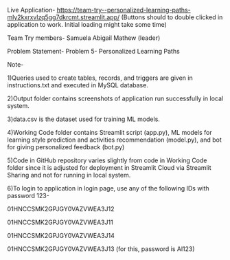 Live Application-
https://team-try--personalized-learning-paths-mly2kxrxvlzq5gg7dkrcmt.streamlit.app/
(Buttons should to double clicked in application to work. Initial loading might take some time)

Team Try members-
Samuela Abigail Mathew (leader)

Problem Statement-
Problem 5- Personalized Learning Paths

Note-

1)Queries used to create tables, records, and triggers are given in instructions.txt and executed in MySQL database.

2)Output folder contains screenshots of application run successfully in local system.

3)data.csv is the dataset used for training ML models.

4)Working Code folder contains Streamlit script (app.py), ML models for learning style prediction and activities recommendation (model.py), and bot for giving personalized feedback (bot.py)

5)Code in GitHub repository varies slightly from code in Working Code folder since it is adjusted for deployment in Streamlit Cloud via Streamlit Sharing and not for running in local system.

6)To login to application in login page, use any of the following IDs with password 123-

01HNCCSMK2GPJGY0VAZVWEA3J12

01HNCCSMK2GPJGY0VAZVWEA3J11

01HNCCSMK2GPJGY0VAZVWEA3J14

01HNCCSMK2GPJGY0VAZVWEA3J13  (for this, password is Al123)
